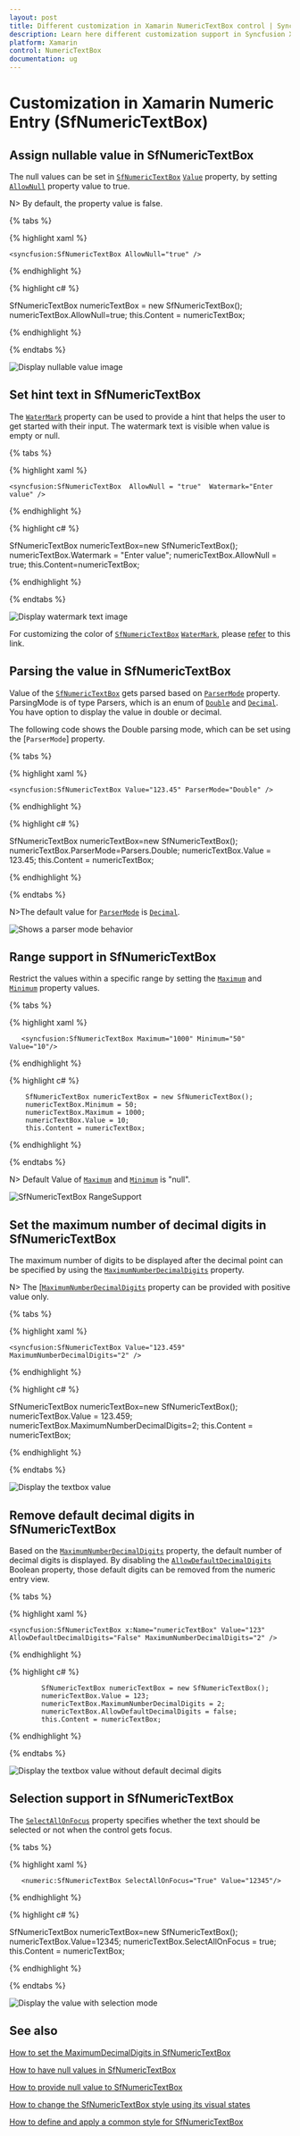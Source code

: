 ```yaml
---
layout: post
title: Different customization in Xamarin NumericTextBox control | Syncfusion
description: Learn here different customization support in Syncfusion Xamarin NumericTextBox (SfNumericTextBox) control and more.
platform: Xamarin
control: NumericTextBox
documentation: ug
---
```

# Customization in Xamarin Numeric Entry (SfNumericTextBox)

## Assign nullable value in SfNumericTextBox

The null values can be set in [`SfNumericTextBox`](https://help.syncfusion.com/cr/xamarin/Syncfusion.SfNumericTextBox.XForms.SfNumericTextBox.html) [`Value`](https://help.syncfusion.com/cr/xamarin/Syncfusion.SfNumericTextBox.XForms.SfNumericTextBox.html#Syncfusion_SfNumericTextBox_XForms_SfNumericTextBox_Value) property, by setting [`AllowNull`](https://help.syncfusion.com/cr/xamarin/Syncfusion.SfNumericTextBox.XForms.SfNumericTextBox.html#Syncfusion_SfNumericTextBox_XForms_SfNumericTextBox_AllowNull) property value to true.

N> By default, the property value is false.

{% tabs %}

{% highlight xaml %}

	<syncfusion:SfNumericTextBox AllowNull="true" />
	
{% endhighlight %}

{% highlight c# %}

SfNumericTextBox numericTextBox = new SfNumericTextBox();
numericTextBox.AllowNull=true;
this.Content = numericTextBox;

{% endhighlight %}

{% endtabs %}

![Display nullable value image](images/AllowNull.png)

## Set hint text in SfNumericTextBox

The [`WaterMark`](https://help.syncfusion.com/cr/xamarin/Syncfusion.SfNumericTextBox.XForms.SfNumericTextBox.html#Syncfusion_SfNumericTextBox_XForms_SfNumericTextBox_Watermark) property can be used to provide a hint that helps the user to get started with their input. The watermark text is visible when value is empty or null.

{% tabs %}

{% highlight xaml %}

	<syncfusion:SfNumericTextBox  AllowNull = "true"  Watermark="Enter value" />
	
{% endhighlight %}

{% highlight c# %}

SfNumericTextBox  numericTextBox=new SfNumericTextBox();
numericTextBox.Watermark = "Enter value";
numericTextBox.AllowNull = true;
this.Content=numericTextBox;
	
{% endhighlight %}

{% endtabs %}

![Display watermark text image](images/WaterMark.png)

For customizing the color of [`SfNumericTextBox`](https://help.syncfusion.com/cr/xamarin/Syncfusion.SfNumericTextBox.XForms.SfNumericTextBox.html) [`WaterMark`](https://help.syncfusion.com/cr/xamarin/Syncfusion.SfNumericTextBox.XForms.SfNumericTextBox.html#Syncfusion_SfNumericTextBox_XForms_SfNumericTextBox_Watermark), please [refer](https://help.syncfusion.com/xamarin/sfnumerictextbox/colors) to this link.

## Parsing the value in SfNumericTextBox

Value of the [`SfNumericTextBox`](https://help.syncfusion.com/cr/xamarin/Syncfusion.SfNumericTextBox.XForms.SfNumericTextBox.html) gets parsed based on [`ParserMode`](https://help.syncfusion.com/cr/xamarin/Syncfusion.SfNumericTextBox.XForms.SfNumericTextBox.html#Syncfusion_SfNumericTextBox_XForms_SfNumericTextBox_ParserMode) property. ParsingMode is of type Parsers, which is an enum of [`Double`](https://help.syncfusion.com/cr/xamarin/Syncfusion.SfNumericTextBox.XForms.Parsers.html#Syncfusion_SfNumericTextBox_XForms_Parsers_Double) and [`Decimal`](https://help.syncfusion.com/cr/xamarin/Syncfusion.SfNumericTextBox.XForms.Parsers.html#Syncfusion_SfNumericTextBox_XForms_Parsers_Decimal). You have option to display the value in double or decimal. 

The following code shows the Double parsing mode, which can be set using the [`ParserMode`] property.

{% tabs %}

{% highlight xaml %}

	<syncfusion:SfNumericTextBox Value="123.45" ParserMode="Double" />
	
{% endhighlight %}

{% highlight c# %}

SfNumericTextBox numericTextBox=new SfNumericTextBox();
numericTextBox.ParserMode=Parsers.Double;
numericTextBox.Value = 123.45;
this.Content = numericTextBox;
	
{% endhighlight %}

{% endtabs %}

N>The default value for [`ParserMode`](https://help.syncfusion.com/cr/xamarin/Syncfusion.SfNumericTextBox.XForms.SfNumericTextBox.html#Syncfusion_SfNumericTextBox_XForms_SfNumericTextBox_ParserMode) is [`Decimal`](https://help.syncfusion.com/cr/xamarin/Syncfusion.SfNumericTextBox.XForms.Parsers.html#Syncfusion_SfNumericTextBox_XForms_Parsers_Decimal).

![Shows a parser mode behavior](images/value.png)

## Range support in SfNumericTextBox

Restrict the values within a specific range by setting the [`Maximum`](https://help.syncfusion.com/cr/xamarin/Syncfusion.SfNumericTextBox.XForms.SfNumericTextBox.html#Syncfusion_SfNumericTextBox_XForms_SfNumericTextBox_Maximum) and [`Minimum`](https://help.syncfusion.com/cr/xamarin/Syncfusion.SfNumericTextBox.XForms.SfNumericTextBox.html#Syncfusion_SfNumericTextBox_XForms_SfNumericTextBox_Minimum) property values.

{% tabs %}

{% highlight xaml %}

	   <syncfusion:SfNumericTextBox Maximum="1000" Minimum="50" Value="10"/>
	
{% endhighlight %}
	
{% highlight c# %}
	
        SfNumericTextBox numericTextBox = new SfNumericTextBox();
        numericTextBox.Minimum = 50;
        numericTextBox.Maximum = 1000;
        numericTextBox.Value = 10;
        this.Content = numericTextBox;
			
{% endhighlight %}

{% endtabs %}

N> Default Value of  [`Maximum`](https://help.syncfusion.com/cr/xamarin/Syncfusion.SfNumericTextBox.XForms.SfNumericTextBox.html#Syncfusion_SfNumericTextBox_XForms_SfNumericTextBox_Maximum) and [`Minimum`](https://help.syncfusion.com/cr/xamarin/Syncfusion.SfNumericTextBox.XForms.SfNumericTextBox.html#Syncfusion_SfNumericTextBox_XForms_SfNumericTextBox_Minimum) is "null".

![SfNumericTextBox RangeSupport](images/RangeSupport.gif)

## Set the maximum number of decimal digits in SfNumericTextBox

The maximum number of digits to be displayed after the decimal point can be specified by using the [`MaximumNumberDecimalDigits`](https://help.syncfusion.com/cr/xamarin/Syncfusion.SfNumericTextBox.XForms.SfNumericTextBox.html#Syncfusion_SfNumericTextBox_XForms_SfNumericTextBox_MaximumNumberDecimalDigits) property. 

N> The [[`MaximumNumberDecimalDigits`]([`MaximumNumberDecimalDigits`](https://help.syncfusion.com/cr/xamarin/Syncfusion.SfNumericTextBox.XForms.SfNumericTextBox.html#Syncfusion_SfNumericTextBox_XForms_SfNumericTextBox_MaximumNumberDecimalDigits)) property can be provided with positive value only.

{% tabs %}

{% highlight xaml %}

	<syncfusion:SfNumericTextBox Value="123.459" MaximumNumberDecimalDigits="2" />
	
{% endhighlight %}

{% highlight c# %}

SfNumericTextBox numericTextBox=new SfNumericTextBox();
numericTextBox.Value = 123.459;
numericTextBox.MaximumNumberDecimalDigits=2;
this.Content = numericTextBox;
  
{% endhighlight %}

{% endtabs %}

![Display the textbox value](images/MaximumNumberDecimalDigits.png)

## Remove default decimal digits in SfNumericTextBox

Based on the [`MaximumNumberDecimalDigits`](https://help.syncfusion.com/cr/xamarin/Syncfusion.SfNumericTextBox.XForms.SfNumericTextBox.html#Syncfusion_SfNumericTextBox_XForms_SfNumericTextBox_MaximumNumberDecimalDigits) property, the default number of decimal digits is displayed. By disabling the [`AllowDefaultDecimalDigits`](https://help.syncfusion.com/cr/xamarin/Syncfusion.SfNumericTextBox.XForms.SfNumericTextBox.html#Syncfusion_SfNumericTextBox_XForms_SfNumericTextBox_AllowDefaultDecimalDigits) Boolean property, those default digits can be removed from the numeric entry view.

{% tabs %}

{% highlight xaml %}

	<syncfusion:SfNumericTextBox x:Name="numericTextBox" Value="123" AllowDefaultDecimalDigits="False" MaximumNumberDecimalDigits="2" />
	
{% endhighlight %}

{% highlight c# %}

            SfNumericTextBox numericTextBox = new SfNumericTextBox();
            numericTextBox.Value = 123;
            numericTextBox.MaximumNumberDecimalDigits = 2;
            numericTextBox.AllowDefaultDecimalDigits = false;
            this.Content = numericTextBox;
  
{% endhighlight %}

{% endtabs %}

![Display the textbox value without default decimal digits](images/AllowDefaultDecimalDigits.png)

## Selection support in SfNumericTextBox

The [`SelectAllOnFocus`](https://help.syncfusion.com/cr/xamarin/Syncfusion.SfNumericTextBox.XForms.SfNumericTextBox.html#Syncfusion_SfNumericTextBox_XForms_SfNumericTextBox_SelectAllOnFocus) property specifies whether the text should be selected or not when the control gets focus.

{% tabs %}

{% highlight xaml %}

       <numeric:SfNumericTextBox SelectAllOnFocus="True" Value="12345"/>
	
{% endhighlight %}

{% highlight c# %}
 
SfNumericTextBox numericTextBox=new SfNumericTextBox();
numericTextBox.Value=12345;
numericTextBox.SelectAllOnFocus = true;
this.Content = numericTextBox;

{% endhighlight %}

{% endtabs %}

![Display the value with selection mode](images/SelectAllOnFocus.PNG)

## See also

[How to set the MaximumDecimalDigits in SfNumericTextBox](https://www.syncfusion.com/kb/7593/how-to-set-the-maximumdecimaldigits-in-numerictextbox)

[How to have null values in SfNumericTextBox](https://www.syncfusion.com/kb/7594/how-to-have-null-values-in-numerictextbox)

[How to provide null value to SfNumericTextBox](https://www.syncfusion.com/kb/7061/how-to-provide-null-value-to-numerictextbox)

[How to change the SfNumericTextBox style using its visual states]( https://www.syncfusion.com/kb/11785/how-to-change-the-xamarin-forms-numeric-textbox-style-using-its-visual-states)

[How to define and apply a common style for SfNumericTextBox]( https://www.syncfusion.com/kb/11670/how-to-define-and-apply-a-common-style-for-sfnumerictextbox-in-xamarin-forms)

